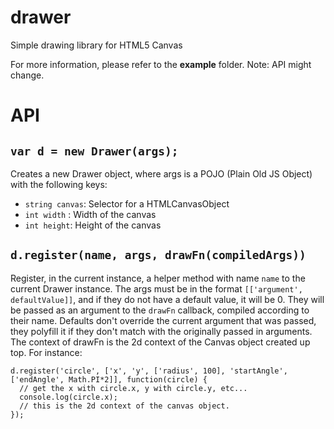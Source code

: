 # drawer
Simple drawing library for HTML5 Canvas

For more information, please refer to the **example** folder.
Note: API might change.

# API
`var d = new Drawer(args);`
---------------------------
Creates a new Drawer object, where args is a POJO (Plain Old JS Object) with the following keys:
* `string canvas`: Selector for a HTMLCanvasObject
* `int width` : Width of the canvas
* `int height`: Height of the canvas 

`d.register(name, args, drawFn(compiledArgs))`
--------------------------------
Register, in the current instance, a helper method with name `name` to the current Drawer instance. The args must be in the format `[['argument', defaultValue]]`, and if they do not have a default value, it will be 0. They will be passed as an argument to the `drawFn` callback, compiled according to their name.
Defaults don't override the current argument that was passed, they polyfill it if they don't match with the originally passed in arguments.
The context of drawFn is the 2d context of the Canvas object created up top.
For instance:

    d.register('circle', ['x', 'y', ['radius', 100], 'startAngle', ['endAngle', Math.PI*2]], function(circle) {
      // get the x with circle.x, y with circle.y, etc...
      console.log(circle.x);
      // this is the 2d context of the canvas object.
    });

